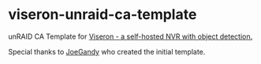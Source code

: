 # viseron-unraid-ca-template
unRAID CA Template for [Viseron - a self-hosted NVR with object detection.](https://github.com/roflcoopter/viseron)

Special thanks to [JoeGandy](https://github.com/JoeGandy) who created the initial template.
